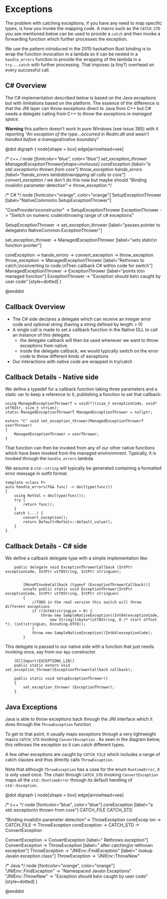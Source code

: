 Exceptions
==============

The problem with catching exceptions, if you have any need to map specific types, is how you invoke the mapping code. A macro such as the `CATCH_STD` you see mentioned below can be used to provide a `catch` and then invoke a forwarding function which further processes the exception.

We use the pattern introduced in the 2015 hackathon Rust binding is to wrap the function invocation in a lambda so it can be nested in a `handle_errors` function to provide the wrapping of the lambda in a `try...catch` with further processing. That imposes (a tiny?) overhead on every successful call.

C# Overview
-----------------
The C# implementation described below is based on the Java exceptions but with limitations based on the platform. The essence of the difference is that the JNI layer can throw exceptions direct to Java from C++ but C# needs a delegate calling from C++ to throw the exceptions in _managed space._

**Warning** this pattern doesn't work in pure Windows (see issue 385) with it reporting _“An exception of the type…occurred in Realm.dll and wasn’t handled before a managed/native boundary"_

@dot
digraph { 
  node[shape = box]
  edge[arrowhead=vee]
  
/* c++ */
node [fontcolor="blue", color="blue"]
set_exception_thrower
ManagedExceptionThrower[shape=invhouse]
coreException [label="a std::exception\n thrown from core"]
throw_exception
hande_errors [label="hande_errors lambda\nwrapping all calls to core"]
convert_exception
/*  we don't do this now but maybe should "Binding invalid\n parameter detection"-> throw_exception */


  /*  C# */
node [fontcolor="orange", color="orange"]
SetupExceptionThrower [label="NativeCommon\n.SetupExceptionThrower"]

"CoreProvider\nconstructor" -> SetupExceptionThrower
ExceptionThrower -> "Switch on numeric code\nthrowing range of c# exceptions"

SetupExceptionThrower -> set_exception_thrower [label="passes pointer to delegate\n NativeCommon.ExceptionThrower"]

set_exception_thrower -> ManagedExceptionThrower [label="sets static\n function pointer"]

coreException ->  hande_errors -> convert_exception -> throw_exception 
throw_exception -> ManagedExceptionThrower [label="Rethrows to catch,\nconverting to code.\nThen callback C# with\n code for switch"]
ManagedExceptionThrower -> ExceptionThrower [label="points to\n managed function"]
ExceptionThrower  -> "Exception should be\n caught by user code" [style=dotted]
}

@enddot



Callback Overview
-------------------------

* The C# side declares a delegate which can receive an integer error code and optional string (having a string defined by length > 0)
* A single call is made to set a callback function in the Native DLL to call an instance of this delegate, 
	* the delegate callback will then be used whenever we want to throw exceptions from native. 
	* inside the delegate callback, we would typically switch on the error code to throw different kinds of exceptions
* Our interactions with native code are wrapped in try/catch

Callback Details - Native side
---------------------
We define a typedef for a callback function taking three parameters and a static var to keep a reference to it, publishing a function to set that callback:

```
using ManagedExceptionThrowerT = void(*)(size_t exceptionCode, void* utf8Str, size_t strLen);
static ManagedExceptionThrowerT ManagedExceptionThrower = nullptr;

extern "C" void set_exception_thrower(ManagedExceptionThrowerT userThrower)
{
    ManagedExceptionThrower = userThrower;
}
```

That function can then be invoked from any of our other native functions which have been invoked from the managed environmnent. Typically, it is invoked through the `handle_errors` lambda.

We assume a `std::string` will typically be generated containing a formatted error message in outfit format. 

```
template <class F>
auto handle_errors(F&& func) -> decltype(func())
{
    using RetVal = decltype(func());
    try {
        return func();
    }
    catch (...) {
        convert_exception();
        return Default<RetVal>::default_value();
    }
}
```

Callback Details - C# side
---------------------

We define a callback delegate type with a simple implementation like:

```
    public delegate void ExceptionThrowerCallback (IntPtr exceptionCode, IntPtr utf8String, IntPtr stringLen);


        [MonoPInvokeCallback (typeof (ExceptionThrowerCallback))]
        unsafe public static void ExceptionThrower(IntPtr exceptionCode, IntPtr utf8String, IntPtr stringLen)
        {
            //TODO in the real version this switch will throw different exceptions
            if ((Int64)stringLen > 0) {
                throw new SampleNativeException((Int64)exceptionCode, 
                    new String((sbyte*)utf8String, 0 /* start offset */, (int)stringLen, Encoding.UTF8));
            }
            throw new SampleNativeException((Int64)exceptionCode);
        }
```

This delegate is passed to our native side with a function that just needs invoking once, say from our `App` constructor.

```
    [DllImport(EXCEPTIONS_LIB)]
    public static extern void set_exception_thrower(ExceptionThrowerCallback callback);
    
    public static void SetupExceptionThrower()
    {
        set_exception_thrower (ExceptionThrower);
    }
```



Java Exceptions
---------------------------

Java is able to throw exceptions back through the JNI interface which it does through the `ThrowException` function

To get to that point, it usually  maps exceptions through a very lightweight macro  `CATCH_STD`  invoking  `ConvertException` . As seen in the diagram below, this rethrows the exception so it can catch different types.

A few other exceptions are caught by `CATCH_FILE`  which includes a range of catch clauses and thus directly calls `ThrowExcaption`.

Note that although `ThrowException` has a case for the enum `RuntimeError`, it is only used once. The chain through `CATCH_STD` invoking `ConvertException` maps all the `std::RuntimeError` through its default handling of `std::Exception`.

@dot
digraph { 
  node[shape = box]
  edge[arrowhead=vee]
  
/* c++ */
node [fontcolor="blue", color="blue"]
coreException [label="a std::exception\n thrown from core"]
CATCH_FILE
CATCH_STD

"Binding invalid\n parameter detection"-> ThrowException
coreExcep ion -> CATCH_FILE -> ThrowException
coreException -> CATCH_STD -> ConvertException

ConvertException -> ConvertException [label=" Rethrows exception"]
ConvertException -> ThrowException [label=" after catching\n rethrown exception"]
ThrowException -> "JNIEnv::FindException" [label=" lookup Java\n exception class"]
ThrowException -> "JNIEnv::ThrowNew" 

  /*  Java */
node [fontcolor="orange", color="orange"]
"JNIEnv::FindException" -> "Namespaced Java\n Exceptions"
"JNIEnv::ThrowNew" -> "Exception should be\n caught by user code" [style=dotted]
}

@enddot

